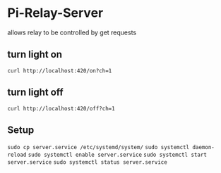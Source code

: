 # Pi-Relay-Server
allows relay  to be controlled by get requests

## turn light on
`curl http://localhost:420/on?ch=1`
## turn light off
`curl http://localhost:420/off?ch=1`

## Setup
`sudo cp server.service /etc/systemd/system/`
`sudo systemctl daemon-reload`
`sudo systemctl enable server.service`
`sudo systemctl start server.service`
`sudo systemctl status server.service`
